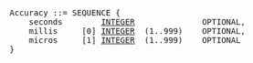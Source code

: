 <pre>
Accuracy ::= SEQUENCE {
    seconds        <a href="integer.md">INTEGER</a>              OPTIONAL,
    millis     [0] <a href="integer.md">INTEGER</a>  (1..999)    OPTIONAL,
    micros     [1] <a href="integer.md">INTEGER</a>  (1..999)    OPTIONAL
}
</pre>
